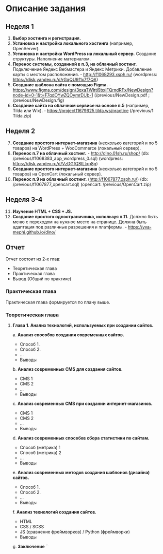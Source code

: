 # Описание задания

## Неделя 1

1. **Выбор хостинга и регистрация.**
2. **Установка и настройка локального хостинга** (например, OpenServer).
3. **Установка и настройка WordPress на локальный сервер.** Создание структуры. Наполнение материалом.
4. **Перенос системы, созданной в п.3, на облачный хостинг.** Подключение Яндекс Вебмастера и Яндекс Метрики. Добавление карты с местом расположения. - http://f1068293.xsph.ru/ (wordpress: https://disk.yandex.ru/d/rGqQU9f1x7f7QA)
5. **Создание шаблона сайта с помощью Figma.** - https://www.figma.com/design/3qxaTWlrti9bxiFQrndRFx/NewDesign?node-id=0-1&t=F7qdOYwZQOymrDUb-1 (/previous/NewDesign.pdf ; /previous/NewDesign.fig)
6. **Создание сайта на облачном сервисе на основе п.5** (например, Tilda или Wix). - https://project11679625.tilda.ws/practice (/previous/1 Tilda.zip)

## Неделя 2

7. **Создание простого интернет-магазина** (несколько категорий и по 5 товаров) на WordPress + WooCommerce (локальный сервер).
8. **Перенос п.7 на облачный хостинг.** - http://dino.01sh.ru/shop/ (db: /previous/f1068383_app_wordpress_0.sql) (wordpress: https://disk.yandex.ru/d/VzDGfQ8tLtxp8g)
9. **Создание простого интернет-магазина** (несколько категорий и по 5 товаров) на OpenCart (локальный сервер).
10. **Перенос п.9 на облачный хостинг.** (http://f1067877.xsph.ru/) (db: /previous/f1067877_opencart.sql) (opencart: /previous/OpenCart.zip)

## Неделя 3-4

11. **Изучение HTML + CSS + JS.**
12. **Создание простого одностраничника, используя п.11.** Должно быть меню с переходом на нужное место на странице. Должна быть адаптация под различные разрешения и платформы. - https://yva-mephi.github.io/dino/

## Отчет

Отчет состоит из 2-х глав:

- Теоретическая глава
- Практическая глава
- Вывод (Общий по практике)

### Практическая глава

Практическая глава формируется по плану выше.

### Теоретическая глава

1. **Глава 1. Анализ технологий, используемых при создании сайтов.**

   a. **Анализ способов создания современных сайтов.**

   - Способ 1.
   - Способ 2.
   - ...
   - Выводы

   b. **Анализ современных CMS для создания сайтов.**

   - CMS 1
   - CMS 2
   - ...
   - Выводы

   c. **Анализ современных CMS при создании интернет-магазинов.**

   - CMS 1
   - CMS 2
   - ...
   - Выводы

   d. **Анализ современных способов сбора статистики по сайтам.**

   - Способ (метрика) 1
   - Способ (метрика) 2
   - ...
   - Выводы

   e. **Анализ современных методов создания шаблонов (дизайна) сайтов.**

   - Способ 1.
   - Способ 2.
   - ...
   - Выводы

   f. **Анализ технологий создания сайтов.**

   - HTML
   - CSS / SCSS
   - JS (сравнение фреймворков) / Python (фреймворки)
   - Выводы

   g. **Заключение**
   ``
